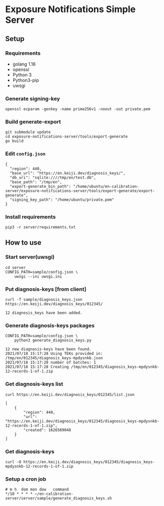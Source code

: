 # Exposure Notifications Simple Server

## Setup

### Requirements

 * golang 1.16
 * openssl
 * Python 3
 * Python3-pip
 * uwsgi

### Generate signing-key

```
openssl ecparam -genkey -name prime256v1 -noout -out private.pem
```

### Build generate-export

```
git submodule update
cd exposure-notifications-server/tools/export-generate
go build
```

### Edit `config.json`

```
{
  "region": 440,
  "base_url": "https://en.keiji.dev/diagnosis_keys/",
  "db_uri": "sqlite:////tmp/en/test.db",
  "base_path": "/tmp/en",
  "export-generate_bin_path": "/home/ubuntu/en-calibration-server/exposure-notifications-server/tools/export-generate/export-generate",
  "signing_key_path": "/home/ubuntu/private.pem"
}
```

### Install requirements

```
pip3 -r server/requirements.txt
```

## How to use

### Start server(uwsgi)

```
cd server
CONFIG_PATH=sample/config.json \
    uwsgi --ini uwsgi.ini
```

### Put diagnosis-keys [from client]

```
curl -T sample/diagnosis_keys.json https://en.keiji.dev/diagnosis_keys/012345/
```

```
12 diagnosis_keys have been added.
```

### Generate diagnosis-keys packages

```
CONFIG_PATH=sample/config.json \
	python3 generate_diagnosis_keys.py
```

```
12 new diagnosis-keys have been found.
2021/07/18 15:17:28 Using TEKs provided in: /tmp/en/012345/diagnosis_keys-mpdysnkb.json
2021/07/18 15:17:28 number of batches: 1
2021/07/18 15:17:28 Creating /tmp/en/012345/diagnosis_keys-mpdysnkb-12-records-1-of-1.zip
```

### Get diagnosis-keys list

```
curl https://en.keiji.dev/diagnosis_keys/012345/list.json
```

```
[
    {
        "region": 440,
        "url": "https://en.keiji.dev/diagnosis_keys/012345/diagnosis_keys-mpdysnkb-12-records-1-of-1.zip",
        "created": 1626589048
    }
]
```

### Get diagnosis-keys

```
curl -O https://en.keiji.dev/diagnosis_keys/012345/diagnosis_keys-mpdysnkb-12-records-1-of-1.zip
```

### Setup a cron job

```
# m h  dom mon dow   command
*/10 * * * * ~/en-calibration-server/server/sample/generate_diagnosis_keys.sh
```

